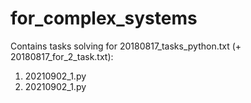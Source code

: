 # for_complex_systems

Contains tasks solving for 20180817_tasks_python.txt (+ 20180817_for_2_task.txt):
1) 20210902_1.py
2) 20210902_1.py
